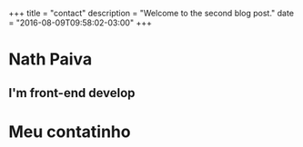 +++
title = "contact"
description = "Welcome to the second blog post."
date = "2016-08-09T09:58:02-03:00"
+++

# Nath Paiva
## I'm front-end develop

# Meu contatinho
